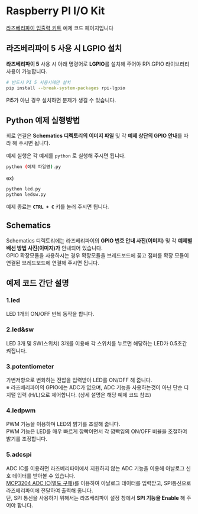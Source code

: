 # Raspberry PI I/O Kit  

[라즈베리파이 입출력 키트](https://www.eleparts.co.kr/EPXDTWPM) 예제 코드 페이지입니다  
  
## 라즈베리파이 5 사용 시 LGPIO 설치  
  
**라즈베리파이 5** 사용 시 아래 명령어로 **LGPIO**를 설치해 주어야 RPi.GPIO 라이브러리 사용이 가능합니다.  

```bash  
# 반드시 PI 5 사용시에만 설치
pip install --break-system-packages rpi-lgpio
```
  
Pi5가 아닌 경우 설치하면 분제가 생길 수 있습니다.  
  
## Python 예제 실행방법  

회로 연결은 **Schematics 디렉토리의 이미지 파일** 및 각 **예제 상단의 GPIO 안내**를 따라 해 주시면 됩니다.  

예제 실행은 각 예제를 `python` 로 실행해 주시면 됩니다.

```bash
python (예제 파일명).py
```

ex)  

```bash
python led.py
python ledsw.py
```

예제 종료는 **`CTRL + C`** 키를 눌러 주시면 됩니다.  

## Schematics  

Schematics 디렉토리에는 라즈베리파이의 **GPIO 번호 안내 사진(이미지)** 및 각 **예제별 배선 방법 사진(이미지)가** 안내되어 있습니다.  
GPIO 확장모듈을 사용하시는 경우 확장모듈을 브레드보드에 꽂고 점퍼를 확장 모듈이 연결된 브레드보드에 연결해 주시면 됩니다.  

## 예제 코드 간단 설명  

### 1.led  

LED 1개의 ON/OFF 반복 동작을 합니다.  

### 2.led&sw  

LED 3개 및 SW(스위치) 3개를 이용해 각 스위치를 누르면 해당하는 LED가 0.5초간 켜집니다.  

### 3.potentiometer  

가변저항으로 변화하는 전압을 입력받아 LED를 ON/OFF 해 줍니다.  
※ 라즈베리파이의 GPIO에는 ADC가 없으며, ADC 기능을 사용하는것이 아닌 단순 디지털 입력 (H/L)으로 제어합니다. (상세 설명은 해당 예제 코드 참조)  

### 4.ledpwm  
  
PWM 기능을 이용하며 LED의 밝기를 조절해 줍니다.  
PWM 기능은 LED를 매우 빠르게 깜빡이면서 각 깜빡임의 ON/OFF 비율을 조절하여 밝기를 조정합니다.  

### 5.adcspi  
  
ADC IC를 이용하면 라즈베리파이에서 지원하지 않는 ADC 기능을 이용해 아날로그 신호 데이터를 받아볼 수 있습니다.  
[MCP3204 ADC IC(별도 구매)](https://www.eleparts.co.kr/EPX3AHC4)를 이용하여 아날로그 데이터를 입력받고, SPI통신으로 라즈베리파이에 전달하여 출력해 줍니다.  
단, SPI 통신을 사용하기 위해서는 라즈베리파이 설정 창에서 **SPI 기능을 Enable** 해 주어야 합니다.  
  